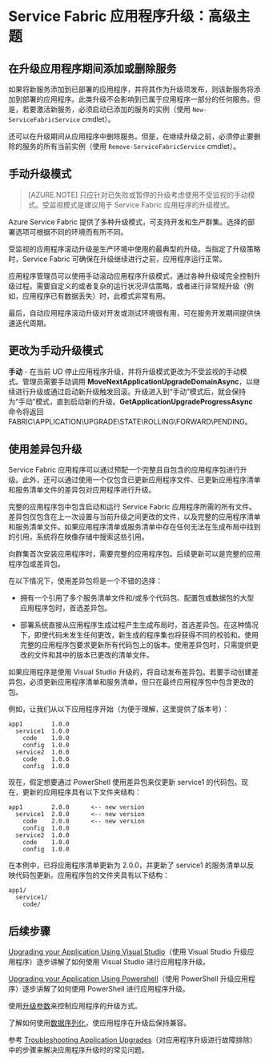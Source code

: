 <properties
    pageTitle="应用程序升级高级主题 | Azure"
    description="本文介绍有关升级 Service Fabric 应用程序的一些高级主题。"
    services="service-fabric"
    documentationcenter=".net"
    author="mani-ramaswamy"
    manager="timlt"
    editor="" />
<tags
    ms.assetid="e29585ff-e96f-46f4-a07f-6682bbe63281"
    ms.service="service-fabric"
    ms.devlang="dotnet"
    ms.topic="article"
    ms.tgt_pltfrm="NA"
    ms.workload="NA"
    ms.date="02/02/2017"
    wacn.date="03/03/2017"
    ms.author="subramar;chackdan" />  


# Service Fabric 应用程序升级：高级主题
## 在升级应用程序期间添加或删除服务
如果将新服务添加到已部署的应用程序，并将其作为升级项发布，则该新服务将添加到部署的应用程序。此类升级不会影响到已属于应用程序一部分的任何服务。但是，若要激活新服务，必须启动已添加的服务的实例（使用 `New-ServiceFabricService` cmdlet）。

还可以在升级期间从应用程序中删除服务。但是，在继续升级之前，必须停止要删除的服务的所有当前实例（使用 `Remove-ServiceFabricService` cmdlet）。

## 手动升级模式

> [AZURE.NOTE]  只应针对已失败或暂停的升级考虑使用不受监视的手动模式。受监视模式是建议用于 Service Fabric 应用程序的升级模式。

Azure Service Fabric 提供了多种升级模式，可支持开发和生产群集。选择的部署选项可根据不同的环境而有所不同。

受监视的应用程序滚动升级是生产环境中使用的最典型的升级。当指定了升级策略时，Service Fabric 可确保在升级继续进行之前，应用程序运行正常。

 应用程序管理员可以使用手动滚动应用程序升级模式，通过各种升级域完全控制升级过程。需要自定义的或者复杂的运行状况评估策略，或者进行非常规升级（例如，应用程序已有数据丢失）时，此模式非常有用。

最后，自动应用程序滚动升级对开发或测试环境很有用，可在服务开发期间提供快速迭代周期。

## 更改为手动升级模式
**手动** - 在当前 UD 停止应用程序升级，并将升级模式更改为不受监视的手动模式。管理员需要手动调用 **MoveNextApplicationUpgradeDomainAsync**，以继续进行升级或通过启动新升级触发回滚。升级进入到“手动”模式后，就会保持为“手动”模式，直到启动新的升级。**GetApplicationUpgradeProgressAsync** 命令将返回 FABRIC\\APPLICATION\\UPGRADE\\STATE\\ROLLING\\FORWARD\\PENDING。

## 使用差异包升级
Service Fabric 应用程序可以通过预配一个完整且自包含的应用程序包进行升级。此外，还可以通过使用一个仅包含已更新应用程序文件、已更新应用程序清单和服务清单文件的差异包对应用程序进行升级。

完整的应用程序包中包含启动和运行 Service Fabric 应用程序所需的所有文件。差异包仅包含在上一次设置与当前升级之间更改的文件，以及完整的应用程序清单和服务清单文件。如果应用程序清单或服务清单中存在任何无法在生成布局中找到的引用，系统将在映像存储中搜索这些引用。

向群集首次安装应用程序时，需要完整的应用程序包。后续更新可以是完整的应用程序包或差异包。

在以下情况下，使用差异包将是一个不错的选择：

* 拥有一个引用了多个服务清单文件和/或多个代码包、配置包或数据包的大型应用程序包时，首选差异包。

* 部署系统直接从应用程序生成过程产生生成布局时，首选差异包。在这种情况下，即使代码未发生任何更改，新生成的程序集也将获得不同的校验和。使用完整的应用程序包要求更新所有代码包上的版本。使用差异包时，只需提供更改的文件和其中的版本已更改的清单文件。

如果应用程序是使用 Visual Studio 升级的，将自动发布差异包。若要手动创建差异包，必须更新应用程序清单和服务清单，但只在最终应用程序包中包含更改的包。

例如，让我们从以下应用程序开始（为便于理解，这里提供了版本号）：


	app1       	1.0.0
	  service1 	1.0.0
	    code   	1.0.0
	    config 	1.0.0
	  service2 	1.0.0
	    code   	1.0.0
	    config 	1.0.0


现在，假定想要通过 PowerShell 使用差异包来仅更新 service1 的代码包。现在，更新的应用程序具有以下文件夹结构：


	app1       	2.0.0      <-- new version
	  service1 	2.0.0      <-- new version
	    code   	2.0.0      <-- new version
	    config 	1.0.0
	  service2 	1.0.0
	    code   	1.0.0
	    config 	1.0.0


在本例中，已将应用程序清单更新为 2.0.0，并更新了 service1 的服务清单以反映代码包更新。应用程序包的文件夹具有以下结构：


	app1/
	  service1/
	    code/


## 后续步骤

[Upgrading your Application Using Visual Studio](/documentation/articles/service-fabric-application-upgrade-tutorial/)（使用 Visual Studio 升级应用程序）逐步讲解了如何使用 Visual Studio 进行应用程序升级。

[Upgrading your Application Using Powershell](/documentation/articles/service-fabric-application-upgrade-tutorial-powershell/)（使用 PowerShell 升级应用程序）逐步讲解了如何使用 PowerShell 进行应用程序升级。

使用[升级参数](/documentation/articles/service-fabric-application-upgrade-parameters/)来控制应用程序的升级方式。

了解如何使用[数据序列化](/documentation/articles/service-fabric-application-upgrade-data-serialization/)，使应用程序在升级后保持兼容。

参考 [Troubleshooting Application Upgrades](/documentation/articles/service-fabric-application-upgrade-troubleshooting/)（对应用程序升级进行故障排除）中的步骤来解决应用程序升级时的常见问题。
 

<!---HONumber=Mooncake_0227_2017-->
<!--Update_Description: wording update-->